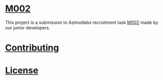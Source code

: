 # [M002](https://github.com/azimutlabs/recruitment-tasks/tree/master/front/M002)
This project is a submission to Azimutlabs recruitment task
[M002](https://github.com/azimutlabs/recruitment-tasks/tree/master/front/M002)
made by our junior developers.

# [Contributing](CONTRIBUTING.md)

# [License](LICENSE)
